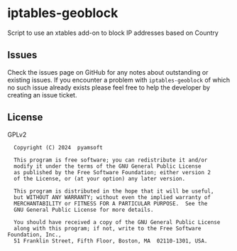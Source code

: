 # iptables-geoblock

Script to use an xtables add-on to block IP addresses based on Country

## Issues

Check the issues page on GitHub for any notes about outstanding or existing
issues. If you encounter a problem with `iptables-geoblock` of which no such
issue already exists please feel free to help the developer by creating an
issue ticket.

## License

GPLv2

```
  Copyright (C) 2024  pyamsoft

  This program is free software; you can redistribute it and/or
  modify it under the terms of the GNU General Public License
  as published by the Free Software Foundation; either version 2
  of the License, or (at your option) any later version.

  This program is distributed in the hope that it will be useful,
  but WITHOUT ANY WARRANTY; without even the implied warranty of
  MERCHANTABILITY or FITNESS FOR A PARTICULAR PURPOSE.  See the
  GNU General Public License for more details.

  You should have received a copy of the GNU General Public License
  along with this program; if not, write to the Free Software Foundation, Inc.,
  51 Franklin Street, Fifth Floor, Boston, MA  02110-1301, USA.

```
